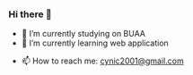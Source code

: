 ### Hi there 👋

<!--
**cynic-1/cynic-1** is a ✨ _special_ ✨ repository because its `README.md` (this file) appears on your GitHub profile.

Here are some ideas to get you started: -->

- 🔭 I’m currently studying on BUAA
- 🌱 I’m currently learning web application
<!-- - 👯 I’m looking to collaborate on ...
- 🤔 I’m looking for help with ...
- 💬 Ask me about ... -->
- 📫 How to reach me: cynic2001@gmail.com
<!-- - 😄 Pronouns: ...
- ⚡ Fun fact: ...
-->

